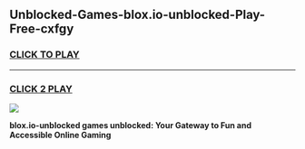 
## Unblocked-Games-blox.io-unblocked-Play-Free-cxfgy
<h3>
<a href="https://premium76.site?title=blox.io-unblocked&ref=20M">CLICK TO PLAY</a></h3>
<hr>

<h3>
<a href="https://premium76.site?title=blox.io-unblocked&ref=20M">CLICK 2 PLAY</a>
  
</h3>

<a href="https://premium76.site?title=blox.io-unblocked&ref=19M"><img src="https://clearcache.store/games.png"></a>


**blox.io-unblocked games unblocked: Your Gateway to Fun and Accessible Online Gaming**
